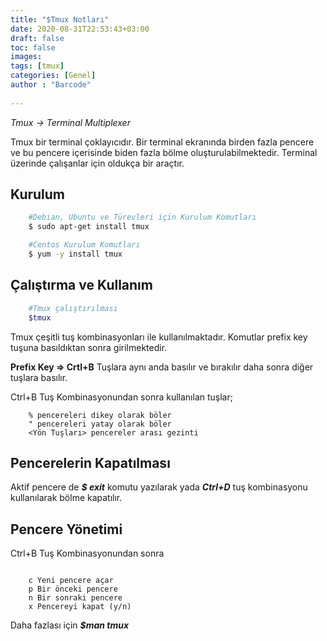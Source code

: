 ```yaml
---
title: "$Tmux Notları"
date: 2020-08-31T22:53:43+03:00
draft: false
toc: false
images:
tags: [tmux] 
categories: [Genel]
author : "Barcode"
  
---
```

*Tmux -> Terminal Multiplexer* 

Tmux bir terminal çoklayıcıdır. Bir terminal ekranında birden fazla pencere ve bu pencere içerisinde biden fazla bölme oluşturulabilmektedir. Terminal üzerinde çalışanlar için oldukça bir araçtır.


## Kurulum
```bash
    #Debian, Ubuntu ve Türevleri için Kurulum Komutları
    $ sudo apt-get install tmux

    #Centos Kurulum Komutları
    $ yum -y install tmux
```
## Çalıştırma ve Kullanım
```bash
    #Tmux çalıştırılması
    $tmux
```
Tmux çeşitli tuş kombinasyonları ile kullanılmaktadır. Komutlar prefix key tuşuna basıldıktan sonra girilmektedir.

**Prefix Key => Crtl+B**  Tuşlara aynı anda basılır ve bırakılır daha sonra diğer tuşlara basılır.

Ctrl+B Tuş Kombinasyonundan sonra kullanılan tuşlar;

```tmux
    % pencereleri dikey olarak böler
    " pencereleri yatay olarak böler 
    <Yön Tuşları> pencereler arası gezinti
```

## Pencerelerin Kapatılması

Aktif pencere de __*$ exit*__ komutu yazılarak yada __*Ctrl+D*__ tuş kombinasyonu kullanılarak bölme kapatılır.

## Pencere Yönetimi

Ctrl+B Tuş Kombinasyonundan sonra

```tmux

    c Yeni pencere açar
    p Bir önceki pencere
    n Bir sonraki pencere
    x Pencereyi kapat (y/n)

```

Daha fazlası için __*$man tmux*__
